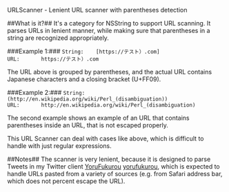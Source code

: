 URLScanner - Lenient URL scanner with parentheses detection

##What is it?##
It's a category for NSString to support URL scanning.
It parses URLs in lenient manner, while making sure that parentheses in a string are recognized appropriately.

###Example 1:###
`String:	[https://テスト）.com]`  
`URL:		https://テスト）.com`

The URL above is grouped by parentheses, and the actual URL contains Japanese characters and a closing bracket (U+FF09).

###Example 2:###
`String:	(http://en.wikipedia.org/wiki/Perl_(disambiguation))`  
`URL:		http://en.wikipedia.org/wiki/Perl_(disambiguation)`

The second example shows an example of an URL that contains parentheses inside an URL, that is not escaped properly.

This URL Scanner can deal with cases like above, which is difficult to handle with just regular expressions.

##Notes##
The scanner is very lenient, because it is designed to parse Tweets in my Twitter client [YoruFukurou] [yorufukurou], which is expected to handle URLs pasted from a variety of sources (e.g. from Safari address bar, which does not percent escape the URL).

[yorufukurou]: http://sites.google.com/site/yorufukurou/